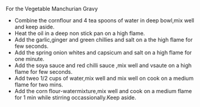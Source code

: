 For the Vegetable Manchurian Gravy
* Combine the cornflour and 4 tea spoons of water in deep bowl,mix well and keep aside.
* Heat the oil in a deep non stick pan on a high flame.
* Add the garlic,ginger and green chillies and salt on a the high flame for few seconds.
* Add the spring onion whites and capsicum and salt on a high flame for one minute.
* Add the soya sauce and red chilli sauce ,mix well and vsaute on a high flame for few seconds.
* Add tweo 1/2 cups of water,mix well and mix well on cook on a medium flame for two mins.
* Add the corn flour-watermixture,mix well and cook on a medium flame for 1 min while stirring occassionally.Keep aside.

